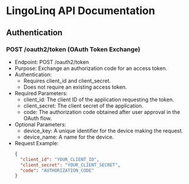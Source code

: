 # LingoLinq API Documentation
## Authentication
### POST /oauth2/token (OAuth Token Exchange)
* Endpoint: POST /oauth2/token
* Purpose: Exchange an authorization code for an access token.
* Authentication:
   * Requires client_id and client_secret.
   * Does not require an existing access token.
* Required Parameters:
   * client_id: The client ID of the application requesting the token.
   * client_secret: The client secret of the application.
   * code: The authorization code obtained after user approval in the OAuth flow.
* Optional Parameters:
   * device_key: A unique identifier for the device making the request.
   * device_name: A name for the device.
* Request Example:
   ```json
   {
     "client_id": "YOUR_CLIENT_ID",
     "client_secret": "YOUR_CLIENT_SECRET",
     "code": "AUTHORIZATION_CODE"
   }
